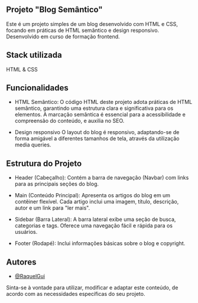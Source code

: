 ## Projeto "Blog Semântico"

Este é um projeto simples de um blog desenvolvido com HTML e CSS, focando em práticas de HTML semântico e design responsivo. 
Desenvolvido em curso de formação frontend. 

## Stack utilizada

HTML & CSS

## Funcionalidades

- HTML Semântico:
    O código HTML deste projeto adota práticas de HTML semântico, garantindo uma estrutura clara e significativa para os elementos. A marcação semântica é essencial para a acessibilidade e compreensão do conteúdo, e auxilia no SEO.

- Design responsivo
    O layout do blog é responsivo, adaptando-se de forma amigável a diferentes tamanhos de tela, através da utilização media queries.

## Estrutura do Projeto

- Header (Cabeçalho): Contém a barra de navegação (Navbar) com links para as principais seções do blog.

- Main (Conteúdo Principal): Apresenta os artigos do blog em um contêiner flexível. Cada artigo inclui uma imagem, título, descrição, autor e um link para "ler mais".

- Sidebar (Barra Lateral): A barra lateral exibe uma seção de busca, categorias e tags. Oferece uma navegação fácil e rápida para os usuários.

- Footer (Rodapé): Inclui informações básicas sobre o blog e copyright.


## Autores

- [@RaquelGui](https://www.github.com/RaquelGui)

Sinta-se à vontade para utilizar, modificar e adaptar este conteúdo, de acordo com as necessidades específicas do seu projeto. 
